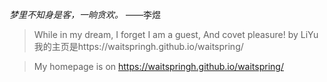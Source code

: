  *梦里不知身是客，一晌贪欢。*   ——李煜
>While in my dream, I forget I am a guest, And covet pleasure! by LiYu
我的主页是https://waitspringh.github.io/waitspring/

>My homepage is on https://waitspringh.github.io/waitspring/
